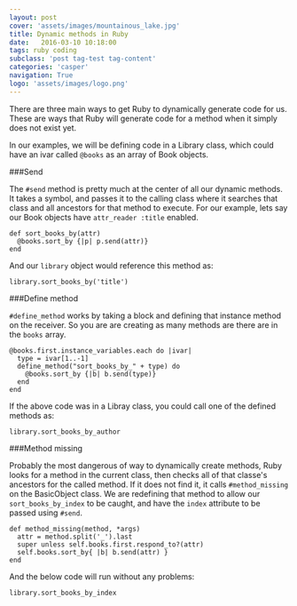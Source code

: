 ```yaml
---
layout: post
cover: 'assets/images/mountainous_lake.jpg'
title: Dynamic methods in Ruby
date:   2016-03-10 10:18:00
tags: ruby coding
subclass: 'post tag-test tag-content'
categories: 'casper'
navigation: True
logo: 'assets/images/logo.png'
---
```

There are three main ways to get Ruby to dynamically generate code for us. These are ways that Ruby will generate code for a method when it simply does not exist yet.

In our examples, we will be defining code in a Library class, which could have an ivar called `@books` as an array of Book objects.

###Send

The `#send` method is pretty much at the center of all our dynamic methods. It takes a symbol, and passes it to the calling class where it searches that class and all ancestors for that method to execute. For our example, lets say our Book objects have `attr_reader :title` enabled.

```
def sort_books_by(attr)
  @books.sort_by {|p| p.send(attr)}
end
```

And our `library` object would reference this method as:

`library.sort_books_by('title')`

###Define method

`#define_method` works by taking a block and defining that instance method on the receiver. So you are are creating as many methods are there are in the `books` array.

```
@books.first.instance_variables.each do |ivar|
  type = ivar[1..-1]
  define_method("sort_books_by_" + type) do
    @books.sort_by {|b| b.send(type)}
  end
end
```

If the above code was in a Libray class, you could call one of the defined methods as:

`library.sort_books_by_author`

###Method missing

Probably the most dangerous of way to dynamically create methods, Ruby looks for a method in the current class, then checks all of that classe's ancestors for the called method. If it does not find it, it calls `#method_missing` on the BasicObject class. We are redefining that method to allow our `sort_books_by_index` to be caught, and have the `index` attribute to be passed using `#send`.  

```
def method_missing(method, *args)
  attr = method.split('_').last
  super unless self.books.first.respond_to?(attr)
  self.books.sort_by{ |b| b.send(attr) }
end
```

And the below code will run without any problems:

`library.sort_books_by_index`

